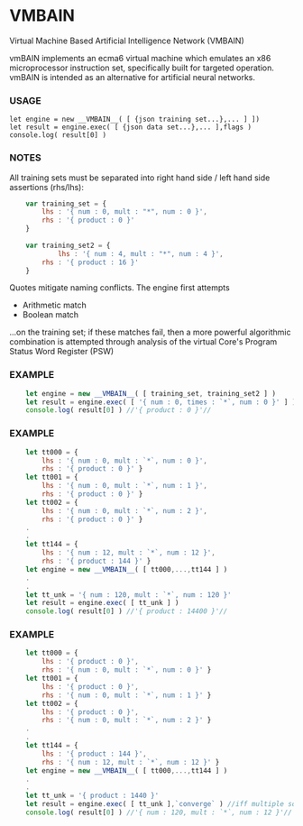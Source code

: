 # VMBAIN

Virtual Machine Based Artificial Intelligence Network (VMBAIN)  

vmBAIN implements an ecma6 virtual machine which emulates an x86 microprocessor instruction set, specifically built for targeted operation. vmBAIN is intended as an alternative for artificial neural networks.  

### USAGE

	let engine = new __VMBAIN__( [ {json training set...},... ] ]) 
	let result = engine.exec( [ {json data set...},... ],flags )
	console.log( result[0] )

### NOTES

All training sets must be separated into right hand side / left hand side assertions (rhs/lhs): 
	
```javascript
	var training_set = { 
		lhs : '{ num : 0, mult : "*", num : 0 }', 
		rhs : '{ product : 0 }' 
	}
	
	var training_set2 = {
	        lhs : '{ num : 4, mult : "*", num : 4 }',
		rhs : '{ product : 16 }'
	}
```
	
Quotes mitigate naming conflicts. The engine first attempts 

- Arithmetic match
- Boolean match

...on the training set; if these matches fail, then a more powerful algorithmic combination is attempted
through analysis of the virtual Core's Program Status Word Register (PSW)

### EXAMPLE

```javascript
	let engine = new __VMBAIN__( [ training_set, training_set2 ] ) 
	let result = engine.exec( [ '{ num : 0, times : `*`, num : 0 }' ] )
	console.log( result[0] ) //'{ product : 0 }'//
```

### EXAMPLE

```javascript
	let tt000 = { 
		lhs : '{ num : 0, mult : `*`, num : 0 }', 
		rhs : '{ product : 0 }' }
	let tt001 = { 
		lhs : '{ num : 0, mult : `*`, num : 1 }', 
		rhs : '{ product : 0 }' }
	let tt002 = { 
		lhs : '{ num : 0, mult : `*`, num : 2 }', 
		rhs : '{ product : 0 }' }
	.
	.
	let tt144 = { 
		lhs : '{ num : 12, mult : `*`, num : 12 }', 
		rhs : '{ product : 144 }' }	
	let engine = new __VMBAIN__( [ tt000,...,tt144 ] )
	.
	.
	let tt_unk = '{ num : 120, mult : `*`, num : 120 }'
	let result = engine.exec( [ tt_unk ] ) 
	console.log( result[0] ) //'{ product : 14400 }'//
```

### EXAMPLE

```javascript
	let tt000 = { 
		lhs : '{ product : 0 }', 
		rhs : '{ num : 0, mult : `*`, num : 0 }' }
	let tt001 = { 
		lhs : '{ product : 0 }', 
		rhs : '{ num : 0, mult : `*`, num : 1 }' }
	let tt002 = { 
		lhs : '{ product : 0 }', 
		rhs : '{ num : 0, mult : `*`, num : 2 }' }
	.
	.
	let tt144 = { 
		lhs : '{ product : 144 }', 
		rhs : '{ num : 12, mult : `*`, num : 12 }' }	
	let engine = new __VMBAIN__( [ tt000,...,tt144 ] )
	.
	.
	let tt_unk = '{ product : 1440 }'
	let result = engine.exec( [ tt_unk ],`converge` ) //iff multiple solutions, converge on first answer//
	console.log( result[0] ) //'{ num : 120, mult : `*`, num : 12 }'//
```

